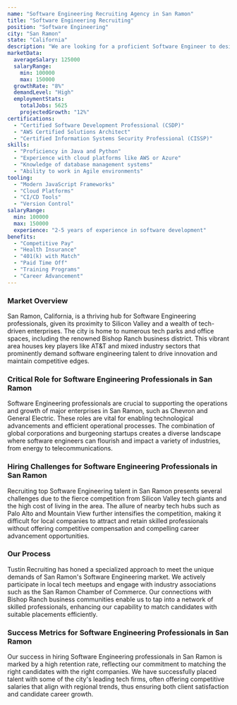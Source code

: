 ```yaml
---
name: "Software Engineering Recruiting Agency in San Ramon"
title: "Software Engineering Recruiting"
position: "Software Engineering"
city: "San Ramon"
state: "California"
description: "We are looking for a proficient Software Engineer to design, develop, and implement software solutions for our clients in San Ramon."
marketData:
  averageSalary: 125000
  salaryRange:
    min: 100000
    max: 150000
  growthRate: "8%"
  demandLevel: "High"
  employmentStats:
    totalJobs: 5625
    projectedGrowth: "12%"
certifications:
  - "Certified Software Development Professional (CSDP)"
  - "AWS Certified Solutions Architect"
  - "Certified Information Systems Security Professional (CISSP)"
skills:
  - "Proficiency in Java and Python"
  - "Experience with cloud platforms like AWS or Azure"
  - "Knowledge of database management systems"
  - "Ability to work in Agile environments"
tooling:
  - "Modern JavaScript Frameworks"
  - "Cloud Platforms"
  - "CI/CD Tools"
  - "Version Control"
salaryRange:
  min: 100000
  max: 150000
  experience: "2-5 years of experience in software development"
benefits:
  - "Competitive Pay"
  - "Health Insurance"
  - "401(k) with Match"
  - "Paid Time Off"
  - "Training Programs"
  - "Career Advancement"
---
```


### Market Overview
San Ramon, California, is a thriving hub for Software Engineering professionals, given its proximity to Silicon Valley and a wealth of tech-driven enterprises. The city is home to numerous tech parks and office spaces, including the renowned Bishop Ranch business district. This vibrant area houses key players like AT&T and mixed industry sectors that prominently demand software engineering talent to drive innovation and maintain competitive edges.
### Critical Role for Software Engineering Professionals in San Ramon
Software Engineering professionals are crucial to supporting the operations and growth of major enterprises in San Ramon, such as Chevron and General Electric. These roles are vital for enabling technological advancements and efficient operational processes. The combination of global corporations and burgeoning startups creates a diverse landscape where software engineers can flourish and impact a variety of industries, from energy to telecommunications.

### Hiring Challenges for Software Engineering Professionals in San Ramon
Recruiting top Software Engineering talent in San Ramon presents several challenges due to the fierce competition from Silicon Valley tech giants and the high cost of living in the area. The allure of nearby tech hubs such as Palo Alto and Mountain View further intensifies the competition, making it difficult for local companies to attract and retain skilled professionals without offering competitive compensation and compelling career advancement opportunities.

### Our Process
Tustin Recruiting has honed a specialized approach to meet the unique demands of San Ramon's Software Engineering market. We actively participate in local tech meetups and engage with industry associations such as the San Ramon Chamber of Commerce. Our connections with Bishop Ranch business communities enable us to tap into a network of skilled professionals, enhancing our capability to match candidates with suitable placements efficiently.

### Success Metrics for Software Engineering Professionals in San Ramon
Our success in hiring Software Engineering professionals in San Ramon is marked by a high retention rate, reflecting our commitment to matching the right candidates with the right companies. We have successfully placed talent with some of the city's leading tech firms, often offering competitive salaries that align with regional trends, thus ensuring both client satisfaction and candidate career growth.